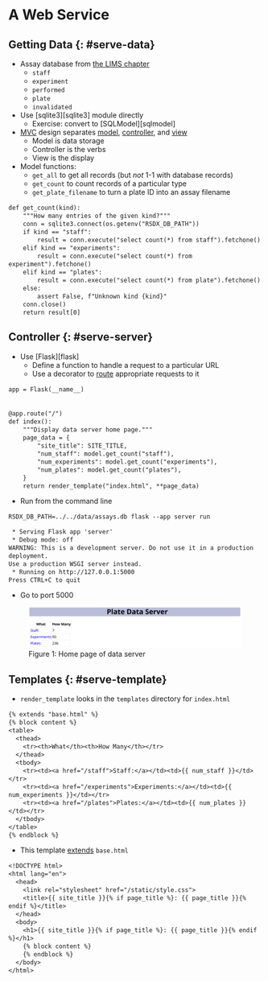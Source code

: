 # A Web Service

## Getting Data {: #serve-data}

-   Assay database from [the LIMS chapter](../10_lims/index.md)
    -   `staff`
    -   `experiment`
    -   `performed`
    -   `plate`
    -   `invalidated`
-   Use [sqlite3][sqlite3] module directly
    -   Exercise: convert to [SQLModel][sqlmodel]
-   [MVC](g:mvc) design separates [model](g:model), [controller](g:controller), and [view](g:view)
    -   Model is data storage
    -   Controller is the verbs
    -   View is the display
-   Model functions:
    -   `get_all` to get all records (but *not* 1-1 with database records)
    -   `get_count` to count records of a particular type
    -   `get_plate_filename` to turn a plate ID into an assay filename

```{data-file="model.py:get_count"}
def get_count(kind):
    """How many entries of the given kind?"""
    conn = sqlite3.connect(os.getenv("RSDX_DB_PATH"))
    if kind == "staff":
        result = conn.execute("select count(*) from staff").fetchone()
    elif kind == "experiments":
        result = conn.execute("select count(*) from experiment").fetchone()
    elif kind == "plates":
        result = conn.execute("select count(*) from plate").fetchone()
    else:
        assert False, f"Unknown kind {kind}"
    conn.close()
    return result[0]
```

## Controller {: #serve-server}

-   Use [Flask][flask]
    -   Define a function to handle a request to a particular URL
    -   Use a decorator to [route](g:route) appropriate requests to it

```{data-file="server.py:index"}
app = Flask(__name__)


@app.route("/")
def index():
    """Display data server home page."""
    page_data = {
        "site_title": SITE_TITLE,
        "num_staff": model.get_count("staff"),
        "num_experiments": model.get_count("experiments"),
        "num_plates": model.get_count("plates"),
    }
    return render_template("index.html", **page_data)
```

-   Run from the command line

```{data-file="run_server.sh"}
RSDX_DB_PATH=../../data/assays.db flask --app server run
```
```{data-file="run_server.out"}
 * Serving Flask app 'server'
 * Debug mode: off
WARNING: This is a development server. Do not use it in a production deployment.
Use a production WSGI server instead.
 * Running on http://127.0.0.1:5000
Press CTRL+C to quit
```

-   Go to port 5000

<figure id="serve_home_page">
  <img src="serve_home_page.svg" alt="screenshot of data server home page"/>
  <figcaption>Figure 1: Home page of data server</figcaption>
</figure>

## Templates {: #serve-template}

-   `render_template` looks in the `templates` directory for `index.html`

```{data-file="templates/index.html"}
{% extends "base.html" %}
{% block content %}
<table>
  <thead>
    <tr><th>What</th><th>How Many</th></tr>
  </thead>
  <tbody>
    <tr><td><a href="/staff">Staff:</a></td><td>{{ num_staff }}</td></tr>
    <tr><td><a href="/experiments">Experiments:</a></td><td>{{ num_experiments }}</td></tr>
    <tr><td><a href="/plates">Plates:</a></td><td>{{ num_plates }}</td></tr>
  </tbody>
</table>
{% endblock %}
```

-   This template [extends](g:extend_template) `base.html`

```{data-file="templates/base.html"}
<!DOCTYPE html>
<html lang="en">
  <head>
    <link rel="stylesheet" href="/static/style.css">
    <title>{{ site_title }}{% if page_title %}: {{ page_title }}{% endif %}</title>
  </head>
  <body>
    <h1>{{ site_title }}{% if page_title %}: {{ page_title }}{% endif %}</h1>
    {% block content %}
    {% endblock %}
  </body>
</html>
```
